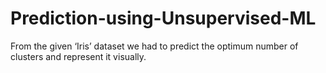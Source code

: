 # Prediction-using-Unsupervised-ML
From the given ‘Iris’ dataset we had to predict the optimum number of clusters and represent it visually.

